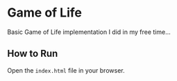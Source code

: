 # Game of Life

Basic Game of Life implementation I did in my free time...

## How to Run

Open the `index.html` file in your browser.
